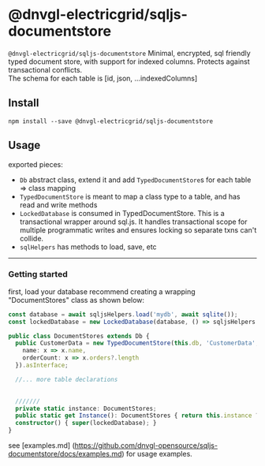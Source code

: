 # @dnvgl-electricgrid/sqljs-documentstore

`@dnvgl-electricgrid/sqljs-documentstore` Minimal, encrypted, sql friendly typed document store, with support for indexed columns. Protects against transactional conflicts.  
The schema for each table is [id, json, ...indexedColumns]


## Install
`npm install --save @dnvgl-electricgrid/sqljs-documentstore`

## Usage

exported pieces:  
* `Db` abstract class, extend it and add `TypedDocumentStore`s for each table => class mapping
* `TypedDocumentStore` is meant to map a class type to a table, and has read and write methods
* `LockedDatabase` is consumed in TypedDocumentStore. This is a transactional wrapper around sql.js. It handles transactional scope for multiple programmatic writes and ensures locking so separate txns can't collide.
* `sqlHelpers` has methods to load, save, etc

-----
### Getting started

first, load your database
recommend creating a wrapping "DocumentStores" class as shown below:
```ts
const database = await sqljsHelpers.load('mydb', await sqlite());
const lockedDatabase = new LockedDatabase(database, () => sqljsHelpers.save('mydb', database));

public class DocumentStores extends Db {
  public CustomerData = new TypedDocumentStore(this.db, 'CustomerData', <CustomerData>{}, {
    name: x => x.name,
    orderCount: x => x.orders?.length
  }).asInterface;

  //... more table declarations

  
  ///////
  private static instance: DocumentStores;
  public static get Instance(): DocumentStores { return this.instance ?? (this.instance = new this()); }
  constructor() { super(lockedDatabase); }
}
```

see [examples.md] (https://github.com/dnvgl-opensource/sqljs-documentstore/docs/examples.md) for usage examples.
